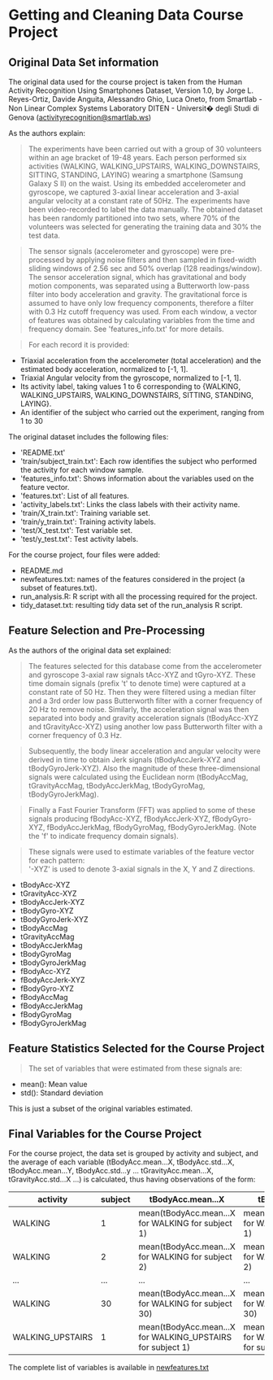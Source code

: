 # Getting and Cleaning Data Course Project

## Original Data Set information

The original data used for the course project is taken from the Human Activity Recognition Using Smartphones Dataset, Version 1.0, by Jorge L. Reyes-Ortiz, Davide Anguita, Alessandro Ghio, Luca Oneto, from Smartlab - Non Linear Complex Systems Laboratory
DITEN - Universit� degli Studi di Genova ([activityrecognition@smartlab.ws](activityrecognition@smartlab.ws))

As the authors explain:
> The experiments have been carried out with a group of 30 volunteers within an age bracket of 19-48 years. Each person performed six activities (WALKING, WALKING_UPSTAIRS, WALKING_DOWNSTAIRS, SITTING, STANDING, LAYING) wearing a smartphone (Samsung Galaxy S II) on the waist. Using its embedded accelerometer and gyroscope, we captured 3-axial linear acceleration and 3-axial angular velocity at a constant rate of 50Hz. The experiments have been video-recorded to label the data manually. The obtained dataset has been randomly partitioned into two sets, where 70% of the volunteers was selected for generating the training data and 30% the test data.

> The sensor signals (accelerometer and gyroscope) were pre-processed by applying noise filters and then sampled in fixed-width sliding windows of 2.56 sec and 50% overlap (128 readings/window). The sensor acceleration signal, which has gravitational and body motion components, was separated using a Butterworth low-pass filter into body acceleration and gravity. The gravitational force is assumed to have only low frequency components, therefore a filter with 0.3 Hz cutoff frequency was used. From each window, a vector of features was obtained by calculating variables from the time and frequency domain. See 'features_info.txt' for more details.

> For each record it is provided:

 * Triaxial acceleration from the accelerometer (total acceleration) and the estimated body acceleration, normalized to [-1, 1].
 * Triaxial Angular velocity from the gyroscope, normalized to [-1, 1].
 * Its activity label, taking values 1 to 6 corresponding to {WALKING, WALKING_UPSTAIRS, WALKING_DOWNSTAIRS, SITTING, STANDING, LAYING}.
 * An identifier of the subject who carried out the experiment, ranging from 1 to 30

The original dataset includes the following files:

* 'README.txt'
* 'train/subject_train.txt': Each row identifies the subject who performed the activity for each window sample.
* 'features_info.txt': Shows information about the variables used on the feature vector.
* 'features.txt': List of all features.
* 'activity_labels.txt': Links the class labels with their activity name.
* 'train/X_train.txt': Training variable set.
* 'train/y_train.txt': Training activity labels.
* 'test/X_test.txt': Test variable set.
* 'test/y_test.txt': Test activity labels.

For the course project, four files were added:

* README.md
* newfeatures.txt: names of the features considered in the project (a subset of features.txt).
* run_analysis.R: R script with all the processing required for the project.
* tidy_dataset.txt: resulting tidy data set of the run_analysis R script.

## Feature Selection and Pre-Processing

As the authors of the original data set explained:

>The features selected for this database come from the accelerometer and gyroscope 3-axial raw signals tAcc-XYZ and tGyro-XYZ. These time domain signals (prefix 't' to denote time) were captured at a constant rate of 50 Hz. Then they were filtered using a median filter and a 3rd order low pass Butterworth filter with a corner frequency of 20 Hz to remove noise. Similarly, the acceleration signal was then separated into body and gravity acceleration signals (tBodyAcc-XYZ and tGravityAcc-XYZ) using another low pass Butterworth filter with a corner frequency of 0.3 Hz.

>Subsequently, the body linear acceleration and angular velocity were derived in time to obtain Jerk signals (tBodyAccJerk-XYZ and tBodyGyroJerk-XYZ). Also the magnitude of these three-dimensional signals were calculated using the Euclidean norm (tBodyAccMag, tGravityAccMag, tBodyAccJerkMag, tBodyGyroMag, tBodyGyroJerkMag).

>Finally a Fast Fourier Transform (FFT) was applied to some of these signals producing fBodyAcc-XYZ, fBodyAccJerk-XYZ, fBodyGyro-XYZ, fBodyAccJerkMag, fBodyGyroMag, fBodyGyroJerkMag. (Note the 'f' to indicate frequency domain signals).

>These signals were used to estimate variables of the feature vector for each pattern:  
'-XYZ' is used to denote 3-axial signals in the X, Y and Z directions.

* tBodyAcc-XYZ
* tGravityAcc-XYZ
* tBodyAccJerk-XYZ
* tBodyGyro-XYZ
* tBodyGyroJerk-XYZ
* tBodyAccMag
* tGravityAccMag
* tBodyAccJerkMag
* tBodyGyroMag
* tBodyGyroJerkMag
* fBodyAcc-XYZ
* fBodyAccJerk-XYZ
* fBodyGyro-XYZ
* fBodyAccMag
* fBodyAccJerkMag
* fBodyGyroMag
* fBodyGyroJerkMag

## Feature Statistics Selected for the Course Project

>The set of variables that were estimated from these signals are:

* mean(): Mean value
* std(): Standard deviation

This is just a subset of the original variables estimated.

## Final Variables for the Course Project

For the course project, the data set is grouped by activity and subject, and the average of
each variable (tBodyAcc.mean...X, tBodyAcc.std...X, tBodyAcc.mean...Y, tBodyAcc.std...y ... tGravityAcc.mean...X,
tGravityAcc.std...X ...) is calculated, thus having observations of the form:

activity | subject | tBodyAcc.mean...X | tBodyAcc.std...X  | ....
---------|---------|-------------------|-------------------|-----
WALKING | 1 | mean(tBodyAcc.mean...X for WALKING for subject 1) | mean(tBodyAcc.std...X for WALKING for subject 1) | ...
WALKING | 2 | mean(tBodyAcc.mean...X for WALKING for subject 2) | mean(tBodyAcc.std...X for WALKING for subject 2) | ...  
 ...    | ... | ... | ... | ...  
WALKING | 30 | mean(tBodyAcc.mean...X for WALKING for subject 30) | mean(tBodyAcc.std...X for WALKING for subject 30) | ...  
WALKING_UPSTAIRS |1 | mean(tBodyAcc.mean...X for WALKING_UPSTAIRS for subject 1) | mean(tBodyAcc.mstd...X for WALKING_UPSTAIRS for subject 1) | ...

The complete list of variables is available in [newfeatures.txt](https://github.com/arcarrion/cleaningdata/blob/master/newfeatures.txt)
